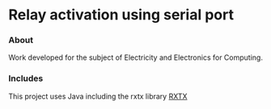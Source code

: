 # Relay activation using serial port
### About

Work developed for the subject of Electricity and Electronics for Computing.

### Includes
This project uses Java including the rxtx library [RXTX](http://rxtx.qbang.org/wiki/index.php/Download)